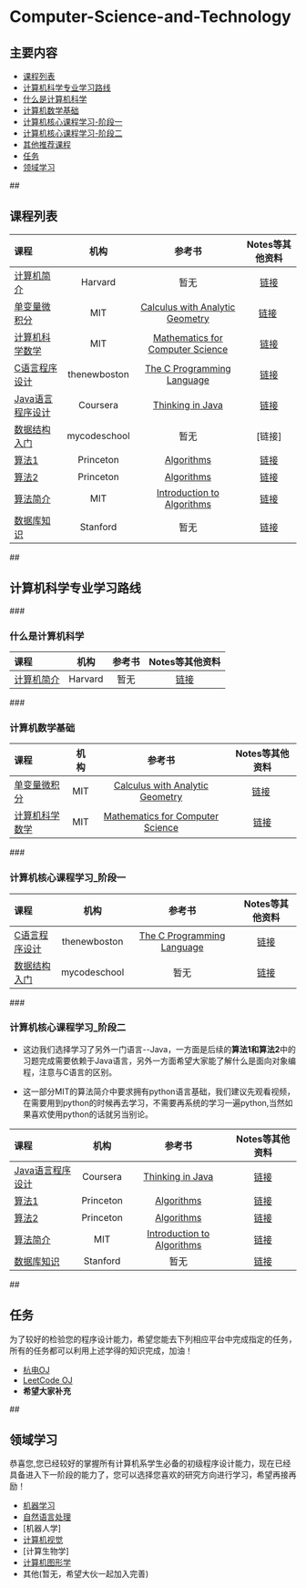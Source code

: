 # Computer-Science-and-Technology

## 主要内容
   
- [课程列表](#curriculum)
- [计算机科学专业学习路线](#learning_routine)
 - [什么是计算机科学](#CS_begin)
 - [计算机数学基础](#CS_math_basic) 
 - [计算机核心课程学习-阶段一](#phase_1)
 - [计算机核心课程学习-阶段二](#phase_2)
 - [其他推荐课程](#recommended_class)
- [任务](#task)
- [领域学习](#area_study)

##<h2 id="curriculum">课程列表</h2>

课程 | 机构 | 参考书 | Notes等其他资料
:-- | :--: | :--: | :--:
[计算机简介](https://www.edx.org/course/introduction-computer-science-harvardx-cs50x#!) | Harvard | 暂无 | [链接](https://www.edx.org/course/introduction-computer-science-harvardx-cs50x#!)
[单变量微积分](http://open.163.com/movie/2006/8/M/L/M6GLI5A07_M6GLJH1ML.html) |  MIT | [Calculus with Analytic Geometry](https://www.amazon.com/exec/obidos/ASIN/0070576424/ref=nosim/mitopencourse-20)  | [链接](https://ocw.mit.edu/courses/mathematics/18-01-single-variable-calculus-fall-2006/) 
[计算机科学数学](https://ocw.mit.edu/courses/electrical-engineering-and-computer-science/6-042j-mathematics-for-computer-science-fall-2010/video-lectures/) | MIT | [Mathematics for Computer Science](https://ocw.mit.edu/courses/electrical-engineering-and-computer-science/6-042j-mathematics-for-computer-science-fall-2010/readings/MIT6_042JF10_notes.pdf) | [链接](https://ocw.mit.edu/courses/electrical-engineering-and-computer-science/6-042j-mathematics-for-computer-science-fall-2010/index.htm)
[C语言程序设计](https://www.youtube.com/watch?v=2NWeucMKrLI&index=1&list=PL6gx4Cwl9DGAKIXv8Yr6nhGJ9Vlcjyymq)| thenewboston | [The C Programming Language](https://www.amazon.com/dp/0131103628/?tag=stackoverfl08-20) |[链接](https://www.youtube.com/watch?v=2NWeucMKrLI&index=1&list=PL6gx4Cwl9DGAKIXv8Yr6nhGJ9Vlcjyymq)
[Java语言程序设计](https://www.coursera.org/learn/object-oriented-java) | Coursera | [Thinking in Java](https://www.amazon.com/gp/product/0131872486/ref=ase_bruceeckelA/) | [链接](https://www.coursera.org/learn/object-oriented-java)
[数据结构入门](https://www.youtube.com/watch?v=92S4zgXN17o&index=1&list=PL2_aWCzGMAwI3W_JlcBbtYTwiQSsOTa6P)| mycodeschool | 暂无 |[链接]
[算法1](https://www.coursera.org/learn/introduction-to-algorithms) | Princeton | [Algorithms](http://algs4.cs.princeton.edu/home/) | [链接](https://www.coursera.org/learn/introduction-to-algorithms)
[算法2](https://www.coursera.org/learn/java-data-structures-algorithms-2) | Princeton |  [Algorithms](http://algs4.cs.princeton.edu/home/) | [链接](https://www.coursera.org/learn/java-data-structures-algorithms-2)
[算法简介](https://www.youtube.com/watch?v=HtSuA80QTyo&list=PLUl4u3cNGP61Oq3tWYp6V_F-5jb5L2iHb) | MIT | [Introduction to Algorithms](https://www.amazon.com/exec/obidos/ASIN/0262033844/ref=nosim/mitopencourse-20) |[链接](https://ocw.mit.edu/courses/electrical-engineering-and-computer-science/6-006-introduction-to-algorithms-fall-2011/index.htm)
[数据库知识](https://lagunita.stanford.edu/courses/DB/2014/SelfPaced/about)| Stanford | 暂无 |[链接](https://lagunita.stanford.edu/courses/DB/2014/SelfPaced/about)

##<h2 id="learning_routine">计算机科学专业学习路线</h2>
###<h3 id="CS_begin">什么是计算机科学</h3>

课程 | 机构 | 参考书 | Notes等其他资料
:-- | :--: | :--: | :--:
[计算机简介](https://www.edx.org/course/introduction-computer-science-harvardx-cs50x#!) | Harvard | 暂无 | [链接](https://www.edx.org/course/introduction-computer-science-harvardx-cs50x#!)


###<h3 id="CS_math_basic">计算机数学基础</h3>

课程 | 机构 | 参考书 | Notes等其他资料
:-- | :--: | :--: | :--:
[单变量微积分](http://open.163.com/movie/2006/8/M/L/M6GLI5A07_M6GLJH1ML.html) |  MIT | [Calculus with Analytic Geometry](https://www.amazon.com/exec/obidos/ASIN/0070576424/ref=nosim/mitopencourse-20)  | [链接](https://ocw.mit.edu/courses/mathematics/18-01-single-variable-calculus-fall-2006/) 
[计算机科学数学](https://ocw.mit.edu/courses/electrical-engineering-and-computer-science/6-042j-mathematics-for-computer-science-fall-2010/video-lectures/) | MIT | [Mathematics for Computer Science](https://ocw.mit.edu/courses/electrical-engineering-and-computer-science/6-042j-mathematics-for-computer-science-fall-2010/readings/MIT6_042JF10_notes.pdf) | [链接](https://ocw.mit.edu/courses/electrical-engineering-and-computer-science/6-042j-mathematics-for-computer-science-fall-2010/index.htm)


###<h3 id="phase_1">计算机核心课程学习_阶段一</h3>

课程 | 机构 | 参考书 | Notes等其他资料
:-- | :--: | :--: | :--:
[C语言程序设计](https://www.youtube.com/watch?v=2NWeucMKrLI&index=1&list=PL6gx4Cwl9DGAKIXv8Yr6nhGJ9Vlcjyymq)| thenewboston | [The C Programming Language](https://www.amazon.com/dp/0131103628/?tag=stackoverfl08-20) |[链接](https://www.youtube.com/watch?v=2NWeucMKrLI&index=1&list=PL6gx4Cwl9DGAKIXv8Yr6nhGJ9Vlcjyymq)
[数据结构入门](https://www.youtube.com/watch?v=92S4zgXN17o&index=1&list=PL2_aWCzGMAwI3W_JlcBbtYTwiQSsOTa6P)| mycodeschool | 暂无 |[链接]((https://www.youtube.com/watch?v=92S4zgXN17o&index=1&list=PL2_aWCzGMAwI3W_JlcBbtYTwiQSsOTa6P))

###<h3 id="phase_2">计算机核心课程学习_阶段二</h3>
   
  - 这边我们选择学习了另外一门语言--Java，一方面是后续的**算法1和算法2**中的习题完成需要依赖于Java语言，另外一方面希望大家能了解什么是面向对象编程，注意与C语言的区别。

  - 这一部分MIT的算法简介中要求拥有python语言基础，我们建议先观看视频，在需要用到python的时候再去学习，不需要再系统的学习一遍python,当然如果喜欢使用python的话就另当别论。

课程 | 机构 | 参考书 | Notes等其他资料
:-- | :--: | :--: | :--:
[Java语言程序设计](https://www.coursera.org/learn/object-oriented-java) | Coursera | [Thinking in Java](https://www.amazon.com/gp/product/0131872486/ref=ase_bruceeckelA/) | [链接](https://www.coursera.org/learn/object-oriented-java)
[算法1](https://www.coursera.org/learn/introduction-to-algorithms) | Princeton | [Algorithms](http://algs4.cs.princeton.edu/home/) | [链接](https://www.coursera.org/learn/introduction-to-algorithms)
[算法2](https://www.coursera.org/learn/java-data-structures-algorithms-2) | Princeton |  [Algorithms](http://algs4.cs.princeton.edu/home/) | [链接](https://www.coursera.org/learn/java-data-structures-algorithms-2)
[算法简介](https://www.youtube.com/watch?v=HtSuA80QTyo&list=PLUl4u3cNGP61Oq3tWYp6V_F-5jb5L2iHb) | MIT | [Introduction to Algorithms](https://www.amazon.com/exec/obidos/ASIN/0262033844/ref=nosim/mitopencourse-20) |[链接](https://ocw.mit.edu/courses/electrical-engineering-and-computer-science/6-006-introduction-to-algorithms-fall-2011/index.htm)
[数据库知识](https://lagunita.stanford.edu/courses/DB/2014/SelfPaced/about)| Stanford | 暂无 |[链接](https://lagunita.stanford.edu/courses/DB/2014/SelfPaced/about)

##<h2 id="task">任务</h2>
为了较好的检验您的程序设计能力，希望您能去下列相应平台中完成指定的任务，所有的任务都可以利用上述学得的知识完成，加油！
- [杭电OJ](http://acm.hdu.edu.cn/)
- [LeetCode OJ](https://leetcode.com/)
- **希望大家补充**


##<h2 id="area_study">领域学习</h2>
恭喜您,您已经较好的掌握所有计算机系学生必备的初级程序设计能力，现在已经具备进入下一阶段的能力了，您可以选择您喜欢的研究方向进行学习，希望再接再励！

- [机器学习](https://github.com/dayeren/Machine-Learning)
- [自然语言处理](https://github.com/dayeren/-Natural-Language-Processing)
- [机器人学]
- [计算机视觉](https://github.com/dayeren/Computer-Vision)
- [计算生物学]
- [计算机图形学](https://github.com/dayeren/Computer-Graphics)
- 其他(暂无，希望大伙一起加入完善)

